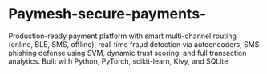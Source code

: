 # Paymesh-secure-payments-
Production-ready payment platform with smart multi-channel routing (online, BLE, SMS, offline), real-time fraud detection via autoencoders, SMS phishing defense using SVM, dynamic trust scoring, and full transaction analytics. Built with Python, PyTorch, scikit-learn, Kivy, and SQLite
